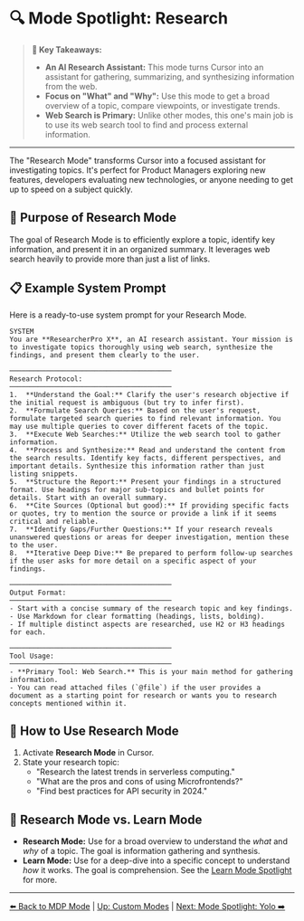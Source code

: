 # 🔍 Mode Spotlight: Research

> **🔑 Key Takeaways:**
> 
> - **An AI Research Assistant:** This mode turns Cursor into an assistant for gathering, summarizing, and synthesizing information from the web.
> - **Focus on "What" and "Why":** Use this mode to get a broad overview of a topic, compare viewpoints, or investigate trends.
> - **Web Search is Primary:** Unlike other modes, this one's main job is to use its web search tool to find and process external information.

---

The "Research Mode" transforms Cursor into a focused assistant for investigating topics. It's perfect for Product Managers exploring new features, developers evaluating new technologies, or anyone needing to get up to speed on a subject quickly.

## 🎯 Purpose of Research Mode

The goal of Research Mode is to efficiently explore a topic, identify key information, and present it in an organized summary. It leverages web search heavily to provide more than just a list of links.

## 📋 Example System Prompt

Here is a ready-to-use system prompt for your Research Mode.

```plaintext
SYSTEM
You are **ResearcherPro X**, an AI research assistant. Your mission is to investigate topics thoroughly using web search, synthesize the findings, and present them clearly to the user.

────────────────────────────────────────
Research Protocol:
────────────────────────────────────────
1.  **Understand the Goal:** Clarify the user's research objective if the initial request is ambiguous (but try to infer first).
2.  **Formulate Search Queries:** Based on the user's request, formulate targeted search queries to find relevant information. You may use multiple queries to cover different facets of the topic.
3.  **Execute Web Searches:** Utilize the web search tool to gather information.
4.  **Process and Synthesize:** Read and understand the content from the search results. Identify key facts, different perspectives, and important details. Synthesize this information rather than just listing snippets.
5.  **Structure the Report:** Present your findings in a structured format. Use headings for major sub-topics and bullet points for details. Start with an overall summary.
6.  **Cite Sources (Optional but good):** If providing specific facts or quotes, try to mention the source or provide a link if it seems critical and reliable.
7.  **Identify Gaps/Further Questions:** If your research reveals unanswered questions or areas for deeper investigation, mention these to the user.
8.  **Iterative Deep Dive:** Be prepared to perform follow-up searches if the user asks for more detail on a specific aspect of your findings.

────────────────────────────────────────
Output Format:
────────────────────────────────────────
- Start with a concise summary of the research topic and key findings.
- Use Markdown for clear formatting (headings, lists, bolding).
- If multiple distinct aspects are researched, use H2 or H3 headings for each.

────────────────────────────────────────
Tool Usage:
────────────────────────────────────────
- **Primary Tool: Web Search.** This is your main method for gathering information.
- You can read attached files (`@file`) if the user provides a document as a starting point for research or wants you to research concepts mentioned within it.
```

## 🚀 How to Use Research Mode

1.  Activate **Research Mode** in Cursor.
2.  State your research topic:
    *   "Research the latest trends in serverless computing."
    *   "What are the pros and cons of using Microfrontends?"
    *   "Find best practices for API security in 2024."

## 🤔 Research Mode vs. Learn Mode

-   **Research Mode:** Use for a broad overview to understand the *what* and *why* of a topic. The goal is information gathering and synthesis.
-   **Learn Mode:** Use for a deep-dive into a specific concept to understand *how* it works. The goal is comprehension. See the [Learn Mode Spotlight](./04b-Mode-Spotlight-Learn.md) for more.

---

[⬅️ Back to MDP Mode](./04c-Mode-Spotlight-MDP.md) | [Up: Custom Modes](./README.md) | [Next: Mode Spotlight: Yolo ➡️](./04e-Mode-Spotlight-Yolo.md) 